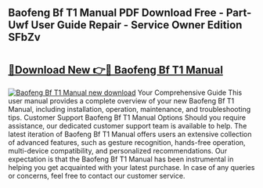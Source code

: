 ## Baofeng Bf T1 Manual PDF Download Free - Part-Uwf User Guide Repair - Service Owner Edition SFbZv

# <h2><a href="http://bc1492.oget.top/?id=Baofeng+Bf+T1+Manual">🔗Download New 👉🔴 Baofeng Bf T1 Manual</a></h2>

[![Baofeng Bf T1 Manual new download](https://i.imgur.com/5g1atiW.png)](http://bc1492.oget.top/?id=Baofeng+Bf+T1+Manual)
Your Comprehensive Guide This user manual provides a complete overview of your new Baofeng Bf T1 Manual, including installation, operation, maintenance, and troubleshooting tips. Customer Support Baofeng Bf T1 Manual Options Should you require assistance, our dedicated customer support team is available to help. The latest iteration of Baofeng Bf T1 Manual offers users an extensive collection of advanced features, such as gesture recognition, hands-free operation, multi-device compatibility, and personalized recommendations. Our expectation is that the Baofeng Bf T1 Manual has been instrumental in helping you get acquainted with your latest purchase. In case of any queries or concerns, feel free to contact our customer service.
